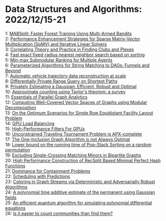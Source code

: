 # Data Structures and Algorithms: 2022/12/15-21  
1: [MABSplit: Faster Forest Training Using Multi-Armed Bandits](https://doi.org/10.48550/arXiv.2212.07473)  
2: [Performance Enhancement Strategies for Sparse Matrix-Vector  Multiplication (SpMV) and Iterative Linear Solvers](https://doi.org/10.48550/arXiv.2212.07490)  
3: [Correlating Theory and Practice in Finding Clubs and Plexes](https://doi.org/10.48550/arXiv.2212.07533)  
4: [Fast exact fixed-radius nearest neighbor search based on sorting](https://doi.org/10.48550/arXiv.2212.07679)  
5: [Min-max Submodular Ranking for Multiple Agents](https://doi.org/10.48550/arXiv.2212.07682)  
6: [Parameterized Algorithms for String Matching to DAGs: Funnels and Beyond](https://doi.org/10.48550/arXiv.2212.07870)  
7: [Automatic vehicle trajectory data reconstruction at scale](https://doi.org/10.48550/arXiv.2212.07907)  
8: [Differentially Private Range Query on Shortest Paths](https://doi.org/10.48550/arXiv.2212.07997)  
9: [Privately Estimating a Gaussian: Efficient, Robust and Optimal](https://doi.org/10.48550/arXiv.2212.08018)  
10: [Approximate counting using Taylor's theorem: a survey](https://doi.org/10.48550/arXiv.2212.08143)  
11: [Essentials of Parallel Graph Analytics](https://doi.org/10.48550/arXiv.2212.08200)  
12: [Computing Well-Covered Vector Spaces of Graphs using Modular  Decomposition](https://doi.org/10.48550/arXiv.2212.08599)  
13: [On the Optimum Scenarios for Single Row Equidistant Facility Layout  Problem](https://doi.org/10.48550/arXiv.2212.08664)  
14: [GPU Load Balancing](https://doi.org/10.48550/arXiv.2212.08964)  
15: [High-Performance Filters For GPUs](https://doi.org/10.48550/arXiv.2212.09005)  
16: [Unconstrained Traveling Tournament Problem is APX-complete](https://doi.org/10.48550/arXiv.2212.09165)  
17: [The One-Inclusion Graph Algorithm is not Always Optimal](https://doi.org/10.48550/arXiv.2212.09270)  
18: [Lower bound on the running time of Pop-Stack Sorting on a random  permutation](https://doi.org/10.48550/arXiv.2212.09316)  
19: [Excluding Single-Crossing Matching Minors in Bipartite Graphs](https://doi.org/10.48550/arXiv.2212.09348)  
20: [High Performance Construction of RecSplit Based Minimal Perfect Hash  Functions](https://doi.org/10.48550/arXiv.2212.09562)  
21: [Dominance for Containment Problems](https://doi.org/10.48550/arXiv.2212.10247)  
22: [Scheduling with Predictions](https://doi.org/10.48550/arXiv.2212.10433)  
23: [Coloring in Graph Streams via Deterministic and Adversarially Robust  Algorithms](https://doi.org/10.48550/arXiv.2212.10641)  
24: [A polynomial time additive estimate of the permanent using Gaussian  fields](https://doi.org/10.48550/arXiv.2212.10672)  
25: [An efficient quantum algorithm for simulating polynomial differential  equations](https://doi.org/10.48550/arXiv.2212.10775)  
26: [Is it easier to count communities than find them?](https://doi.org/10.48550/arXiv.2212.10872)  